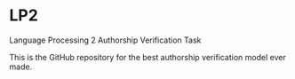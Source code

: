 # LP2
Language Processing 2 Authorship Verification Task

This is the GitHub repository for the best authorship verification model ever made.